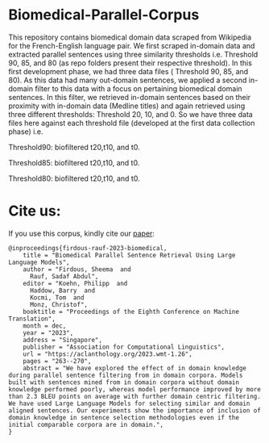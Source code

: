 # Biomedical-Parallel-Corpus

This repository contains biomedical domain data scraped from Wikipedia for the French-English language pair. We first scraped in-domain data and extracted parallel sentences using three similarity thresholds i.e. Threshold 90, 85, and 80 (as repo folders present their respective threshold). In this first development phase, we had three data files ( Threshold 90, 85, and 80). As this data had many out-domain sentences, we applied a second in-domain filter to this data with a focus on pertaining biomedical domain sentences. In this filter, we retrieved in-domain sentences based on their proximity with in-domain data (Medline titles) and again retrieved using three different thresholds: Threshold 20, 10, and 0. So we have three data files here against each threshold file (developed at the first data collection phase) i.e. 

Threshold90: biofiltered t20,t10, and t0.

Threshold85: biofiltered t20,t10, and t0.

Threshold80: biofiltered t20,t10, and t0.


# Cite us:
If you use this corpus, kindly cite our [paper](https://aclanthology.org/2023.wmt-1.26/):

```
@inproceedings{firdous-rauf-2023-biomedical,
    title = "Biomedical Parallel Sentence Retrieval Using Large Language Models",
    author = "Firdous, Sheema  and
      Rauf, Sadaf Abdul",
    editor = "Koehn, Philipp  and
      Haddow, Barry  and
      Kocmi, Tom  and
      Monz, Christof",
    booktitle = "Proceedings of the Eighth Conference on Machine Translation",
    month = dec,
    year = "2023",
    address = "Singapore",
    publisher = "Association for Computational Linguistics",
    url = "https://aclanthology.org/2023.wmt-1.26",
    pages = "263--270",
    abstract = "We have explored the effect of in domain knowledge during parallel sentence filtering from in domain corpora. Models built with sentences mined from in domain corpora without domain knowledge performed poorly, whereas model performance improved by more than 2.3 BLEU points on average with further domain centric filtering. We have used Large Language Models for selecting similar and domain aligned sentences. Our experiments show the importance of inclusion of domain knowledge in sentence selection methodologies even if the initial comparable corpora are in domain.",
}
```

